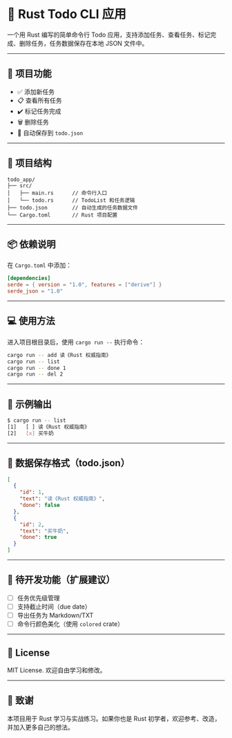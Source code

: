 # 📝 Rust Todo CLI 应用

一个用 Rust 编写的简单命令行 Todo 应用，支持添加任务、查看任务、标记完成、删除任务，任务数据保存在本地 JSON 文件中。

---

## 🚀 项目功能

- ✅ 添加新任务
- 📋 查看所有任务
- ✔️ 标记任务完成
- 🗑 删除任务
- 💾 自动保存到 `todo.json`

---

## 🧱 项目结构

```
todo_app/
├── src/
│   ├── main.rs      // 命令行入口
│   └── todo.rs      // TodoList 和任务逻辑
├── todo.json        // 自动生成的任务数据文件
└── Cargo.toml       // Rust 项目配置
```

---

## 📦 依赖说明

在 `Cargo.toml` 中添加：

```toml
[dependencies]
serde = { version = "1.0", features = ["derive"] }
serde_json = "1.0"
```

---

## 💻 使用方法

进入项目根目录后，使用 `cargo run --` 执行命令：

```bash
cargo run -- add 读《Rust 权威指南》
cargo run -- list
cargo run -- done 1
cargo run -- del 2
```

---

## 🧪 示例输出

```bash
$ cargo run -- list
[1]   [ ] 读《Rust 权威指南》
[2]   [x] 买牛奶
```

---

## 📂 数据保存格式（todo.json）

```json
[
  {
    "id": 1,
    "text": "读《Rust 权威指南》",
    "done": false
  },
  {
    "id": 2,
    "text": "买牛奶",
    "done": true
  }
]
```

---

## 🔧 待开发功能（扩展建议）

- [ ] 任务优先级管理
- [ ] 支持截止时间（due date）
- [ ] 导出任务为 Markdown/TXT
- [ ] 命令行颜色美化（使用 `colored` crate）

---

## 📜 License

MIT License. 欢迎自由学习和修改。

---

## 🙌 致谢

本项目用于 Rust 学习与实战练习。如果你也是 Rust 初学者，欢迎参考、改造，并加入更多自己的想法。
